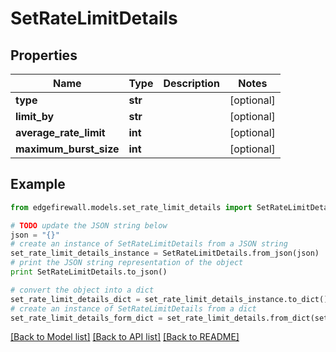 # SetRateLimitDetails


## Properties
Name | Type | Description | Notes
------------ | ------------- | ------------- | -------------
**type** | **str** |  | [optional] 
**limit_by** | **str** |  | [optional] 
**average_rate_limit** | **int** |  | [optional] 
**maximum_burst_size** | **int** |  | [optional] 

## Example

```python
from edgefirewall.models.set_rate_limit_details import SetRateLimitDetails

# TODO update the JSON string below
json = "{}"
# create an instance of SetRateLimitDetails from a JSON string
set_rate_limit_details_instance = SetRateLimitDetails.from_json(json)
# print the JSON string representation of the object
print SetRateLimitDetails.to_json()

# convert the object into a dict
set_rate_limit_details_dict = set_rate_limit_details_instance.to_dict()
# create an instance of SetRateLimitDetails from a dict
set_rate_limit_details_form_dict = set_rate_limit_details.from_dict(set_rate_limit_details_dict)
```
[[Back to Model list]](../README.md#documentation-for-models) [[Back to API list]](../README.md#documentation-for-api-endpoints) [[Back to README]](../README.md)


